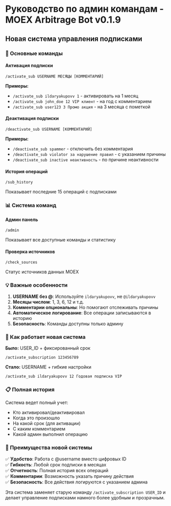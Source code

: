 # Руководство по админ командам - MOEX Arbitrage Bot v0.1.9

## Новая система управления подписками

### 🔧 Основные команды

#### Активация подписки
```
/activate_sub USERNAME МЕСЯЦЫ [КОММЕНТАРИЙ]
```

**Примеры:**
- `/activate_sub ildaryakupovv 1` - активировать на 1 месяц
- `/activate_sub john_doe 12 VIP клиент` - на год с комментарием
- `/activate_sub user123 3 Промо акция` - на 3 месяца с пометкой

#### Деактивация подписки
```  
/deactivate_sub USERNAME [КОММЕНТАРИЙ]
```

**Примеры:**
- `/deactivate_sub spammer` - отключить без комментария
- `/deactivate_sub violator за нарушение правил` - с указанием причины
- `/deactivate_sub inactive неактивность` - по причине неактивности

#### История операций
```
/sub_history
```
Показывает последние 15 операций с подписками

### 📊 Система команд

#### Админ панель
```
/admin
```
Показывает все доступные команды и статистику

#### Проверка источников
```
/check_sources
```
Статус источников данных MOEX

### 💡 Важные особенности

1. **USERNAME без @**: Используйте `ildaryakupovv`, не `@ildaryakupovv`
2. **Месяцы числом**: 1, 3, 6, 12 и т.д.
3. **Комментарии опциональны**: Но помогают отслеживать причины
4. **Автоматическое логирование**: Все операции записываются в историю
5. **Безопасность**: Команды доступны только админу

### 🔄 Как работает новая система

**Было:** USER_ID + фиксированный срок
```
/activate_subscription 123456789
```

**Стало:** USERNAME + гибкие настройки
```
/activate_sub ildaryakupovv 12 Годовая подписка VIP
```

### 📋 Полная история

Система ведет полный учет:
- Кто активировал/деактивировал
- Когда это произошло  
- На какой срок (для активации)
- С каким комментарием
- Какой админ выполнил операцию

### 🎯 Преимущества новой системы

✅ **Удобство**: Работа с @username вместо цифровых ID  
✅ **Гибкость**: Любой срок подписки в месяцах  
✅ **Отчетность**: Полная история всех операций  
✅ **Комментарии**: Возможность указать причину действия  
✅ **Безопасность**: Все действия логируются с указанием админа  

Эта система заменяет старую команду `/activate_subscription USER_ID` и делает управление подписками намного более удобным и прозрачным.